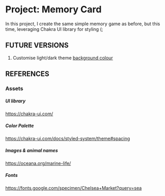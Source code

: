 # Project: Memory Card

In this project, I create the same simple memory game as before, but this time, leveraging Chakra UI library for styling (;

## FUTURE VERSIONS

1. Customise light/dark theme [background colour](https://blog.gshahdev.com/dark-mode-support-with-chakra-ui-and-nextjs)

## REFERENCES

### Assets

##### UI library

https://chakra-ui.com/

##### Color Palette

https://chakra-ui.com/docs/styled-system/theme#spacing

##### Images & animal names

https://oceana.org/marine-life/ <br/>

##### Fonts

https://fonts.google.com/specimen/Chelsea+Market?query=sea
